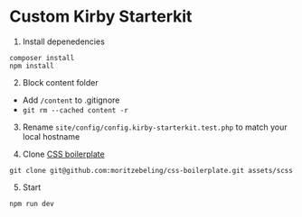 # Custom Kirby Starterkit

1. Install depenedencies

```
composer install
npm install
```

2. Block content folder

- Add `/content` to .gitignore
- `git rm --cached content -r`

3. Rename `site/config/config.kirby-starterkit.test.php` to match your local hostname

4. Clone [CSS boilerplate](https://github.com/moritzebeling/css-boilerplate)

```
git clone git@github.com:moritzebeling/css-boilerplate.git assets/scss
```

5. Start

```
npm run dev
```
